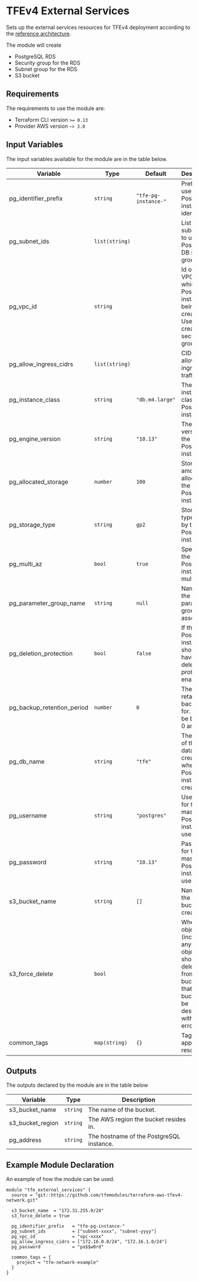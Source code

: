 # TFEv4 External Services

Sets up the external services resources for TFEv4 deployment according to the [reference architecture](https://www.terraform.io/docs/enterprise/before-installing/reference-architecture/aws.html#infrastructure-diagram).

The module will create

* PostgreSQL RDS
* Security group for the RDS
* Subnet group for the RDS
* S3 bucket

## Requirements

The requirements to use the module are:

* Terraform CLI version `>= 0.13`
* Provider AWS version `~> 3.0`

## Input Variables

The input variables available for the module are in the table below.

| Variable | Type | Default | Description |
|----------|------|---------|-------------|
| pg_identifier_prefix | `string` | `"tfe-pg-instance-"` | Prefix to use for the PostgreSQL instance identifier. |
| pg_subnet_ids | `list(string)` | | List of AWS subnet ids to use for PostgreSQL DB subnet group. |
| pg_vpc_id | `string` | | Id of the VPC in which the PostgreSQL instance is being created. Used to create the security group. |
| pg_allow_ingress_cidrs | `list(string)` | | CIDRs to allow ingress traffic from. |
| pg_instance_class | `string` | `"db.m4.large"` | The instance class of the PostgreSQL instance. |
| pg_engine_version | `string` | `"10.13"` | The engine version of the PostgreSQL instance. |
| pg_allocated_storage | `number` | `100` | Storage amount to allocate for the PostgreSQL instance. |
| pg_storage_type | `string` | `gp2` | Storage type used by the PostgreSQL instance. |
| pg_multi_az | `bool` | `true` | Specifies if the PostgreSQL instance is multi-AZ. |
| pg_parameter_group_name | `string` | `null` | Name of the DB parameter group to associate. |
| pg_deletion_protection | `bool` | `false` | If the PostgreSQL instance should have deletion protection enabled. |
| pg_backup_retention_period | `number` | `0` | The days to retain backups for. Must be between 0 and 35. |
| pg_db_name | `string` | `"tfe"` | The name of the database to create when the PostgreSQL instance is created. |
| pg_username | `string` | `"postgres"` | Username for the master PostgreSQL instance user. |
| pg_password | `string` | `"10.13"` | Password for the master PostgreSQL instance user. |
| s3_bucket_name | `string` | `[]` | Name of the s3 bucket to create. |
| s3_force_delete | `bool` | | Whether all objects (including any locked objects) should be deleted from the bucket so that the bucket can be destroyed without error. |
| common_tags | `map(string)` | `{}` | Tags to apply to all resources. |

## Outputs

The outputs declared by the module are in the table below

| Variable | Type | Description |
|----------|------|-------------|
| s3_bucket_name | `string` | The name of the bucket. |
| s3_bucket_region | `string` | The AWS region the bucket resides in. |
| pg_address | `string` | The hostname of the PostgreSQL instance. |

## Example Module Declaration

An example of how the module can be used.

```hcl
module "tfe_external_services" {
  source = "git::https://github.com/tfemodules/terraform-aws-tfev4-network.git"

  s3_bucket_name  = "172.31.255.0/24"
  s3_force_delete = true

  pg_identifier_prefix   = "tfe-pg-instance-"
  pg_subnet_ids          = ["subnet-xxxx", "subnet-yyyy"]
  pg_vpc_id              = "vpc-xxxx"
  pg_allow_ingress_cidrs = ["172.16.0.0/24", "172.16.1.0/24"]
  pg_password            = "pa$$w0rd"

  common_tags = {
    project = "tfe-network-example"
  }
}
```
